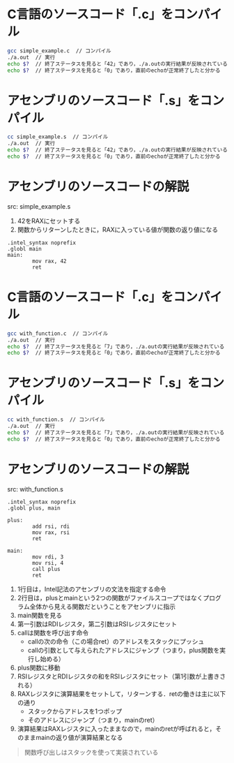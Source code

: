# C言語のソースコード「.c」をコンパイル
```bash
gcc simple_example.c  // コンパイル
./a.out  // 実行
echo $?  // 終了ステータスを見ると「42」であり，./a.outの実行結果が反映されている
echo $?  // 終了ステータスを見ると「0」であり，直前のechoが正常終了したと分かる
```

# アセンブリのソースコード「.s」をコンパイル
```bash
cc simple_example.s  // コンパイル
./a.out  // 実行
echo $?  // 終了ステータスを見ると「42」であり，./a.outの実行結果が反映されている
echo $?  // 終了ステータスを見ると「0」であり，直前のechoが正常終了したと分かる
```

# アセンブリのソースコードの解説
src: simple_example.s

1. 42をRAXにセットする
2. 関数からリターンしたときに，RAXに入っている値が関数の返り値になる

```Assembly
.intel_syntax noprefix
.globl main
main:
        mov rax, 42
        ret
```

# C言語のソースコード「.c」をコンパイル
```bash
gcc with_function.c  // コンパイル
./a.out  // 実行
echo $?  // 終了ステータスを見ると「7」であり，./a.outの実行結果が反映されている
echo $?  // 終了ステータスを見ると「0」であり，直前のechoが正常終了したと分かる
```

# アセンブリのソースコード「.s」をコンパイル
```bash
cc with_function.s  // コンパイル
./a.out  // 実行
echo $?  // 終了ステータスを見ると「7」であり，./a.outの実行結果が反映されている
echo $?  // 終了ステータスを見ると「0」であり，直前のechoが正常終了したと分かる
```

# アセンブリのソースコードの解説
src: with_function.s

```Assembly
.intel_syntax noprefix
.globl plus, main

plus:
        add rsi, rdi
        mov rax, rsi
        ret

main:
        mov rdi, 3
        mov rsi, 4
        call plus
        ret
```

1. 1行目は，Intel記法のアセンブリの文法を指定する命令
2. 2行目は，plusとmainという2つの関数がファイルスコープではなくプログラム全体から見える関数だということをアセンブリに指示
3. main関数を見る
4. 第一引数はRDIレジスタ，第二引数はRSIレジスタにセット
5. callは関数を呼び出す命令
    - callの次の命令（この場合ret）のアドレスをスタックにプッシュ
    - callの引数として与えられたアドレスにジャンプ（つまり，plus関数を実行し始める）
6. plus関数に移動
7. RSIレジスタとRDIレジスタの和をRSIレジスタにセット（第1引数が上書きされる）
8. RAXレジスタに演算結果をセットして，リターンする．retの働きは主に以下の通り
    - スタックからアドレスを1つポップ
    - そのアドレスにジャンプ（つまり，mainのret）
9. 演算結果はRAXレジスタに入ったままなので，mainのretが呼ばれると，そのままmainの返り値が演算結果となる

> 関数呼び出しはスタックを使って実装されている